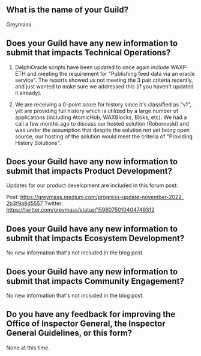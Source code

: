 ## What is the name of your Guild?

Greymass

## Does your Guild have any new information to submit that impacts Technical Operations?

1. DelphiOracle scripts have been updated to once again include WAXP-ETH and meeting the requirement for "Publishing feed data via an oracle service". The reports showed us not meeting the 3 pair criteria recently, and just wanted to make sure we addressed this (if you haven't updated it already).

2. We are receiving a 0-point score for history since it's classified as "v1", yet are providing full history which is utilized by a large number of applications (including AtomicHub, WAXBlocks, Bloks, etc). We had a call a few months ago to discuss our hosted solution (Roborovski) and was under the assumption that despite the solution not yet being open source, our hosting of the solution would meet the criteria of "Providing History Solutions".

## Does your Guild have any new information to submit that impacts Product Development?

Updates for our product development are included in this forum post:

Post: https://greymass.medium.com/progress-update-november-2022-2b3f9a8d5557
Twitter: https://twitter.com/greymass/status/1598075010404749312

## Does your Guild have any new information to submit that impacts Ecosystem Development?

No new information that's not included in the blog post.

## Does your Guild have any new information to submit that impacts Community Engagement?

No new information that's not included in the blog post.

## Do you have any feedback for improving the Office of Inspector General, the Inspector General Guidelines, or this form?

None at this time.
